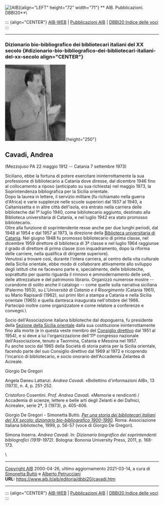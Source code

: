 ![\[AIB\]](/aib/wi/aibv72.gif){align="LEFT" height="72" width="71"}
** AIB. Pubblicazioni. DBBI20**\

::: {align="CENTER"}
[AIB-WEB](/) \| [Pubblicazioni AIB](/pubblicazioni/) \| [DBBI20 Indice
delle voci](dbbi20.htm)
:::

------------------------------------------------------------------------

### Dizionario bio-bibliografico dei bibliotecari italiani del XX secolo {#dizionario-bio-bibliografico-dei-bibliotecari-italiani-del-xx-secolo align="CENTER"}

![\[Ritratto\]](cavadi.jpg){height="250"}

## Cavadi, Andrea

(Mezzojuso PA 22 maggio 1912 -- Catania 7 settembre 1973)

Siciliano, ebbe la fortuna di potere esercitare ininterrottamente la sua
professione di bibliotecario a Catania dove diresse, dal dicembre 1946
fino al collocamento a riposo (anticipato su sua richiesta) nel maggio
1973, la Soprintendenza bibliografica per la Sicilia orientale.\
Dopo la laurea in lettere, il servizio militare (fu richiamato nella
guerra d\'Africa) e varie supplenze nelle scuole superiori dal 1937 al
1940, a Caltanissetta e in altre città dell\'isola, era entrato nella
carriera delle biblioteche dal 1º luglio 1940, come bibliotecario
aggiunto, destinato alla Biblioteca universitaria di Catania, e nel
luglio 1942 era stato promosso bibliotecario.\
Oltre alla funzione di soprintendente resse anche per due lunghi
periodi, dal 1948 al 1954 e dal 1957 al 1973, la direzione della
[Biblioteca universitaria di Catania](/aib/stor/teche/ct-uni.htm). Nel
giugno 1948 fu promosso bibliotecario di prima classe, nel dicembre 1959
direttore di biblioteca di 3ª classe e nel luglio 1964 raggiunse il
grado di direttore di prima classe (con inquadramento, dopo la riforma
delle carriere, nella qualifica di dirigente superiore).\
Venutosi a trovare così, durante l\'intera carriera, al centro della
vita culturale della Sicilia orientale, ebbe modo di collaborare
attivamente allo sviluppo degli istituti che ne facevano parte e,
specialmente, delle biblioteche, soprattutto per quanto riguarda il
rinnovo e ammodernamento delle sedi, delle attrezzature e del patrimonio
librario. Organizzò numerose mostre -- curandone di solito anche il
catalogo -- come quelle sulla narrativa siciliana (Palermo 1953), su
*L\'Università di Catania e il Risorgimento* (Catania 1961), su Mario
Rapisardi (1962), sui primi libri a stampa a Catania e nella Sicilia
orientale (1965) e quella dantesca inaugurata nell\'ottobre del 1966.
Partecipò inoltre come organizzatore e come relatore a conferenze e
convegni.\

Socio dell\'Associazione italiana biblioteche dal dopoguerra, fu
presidente della [Sezione della Sicilia
orientale](/aib/stor/sezioni/sic-or.htm) dalla sua costituzione
ininterrottamente fino alla morte (e in questa veste membro del
[Consiglio direttivo](/aib/stor/cariche51.htm) dal 1951 al 1954), e si
deve a lui l\'organizzazione dell\'11º congresso nazionale
dell\'Associazione, tenuto a Taormina, Catania e Messina nel 1957.\
Fu anche socio dal 1965 della Società di storia patria per la Sicilia
orientale, facendo parte del suo Consiglio direttivo dal 1969 al 1972 e
ricoprendo l\'incarico di bibliotecario, e socio onorario
dell\'Accademia Zelantea di Acireale.

Giorgio De Gregori

Angela Daneu Lattanzi. *Andrea Cavadi*. «Bollettino d\'informazioni
AIB», 13 (1973), n. 4, p. 251-252.

Cristoforo Cosentini. *Prof. Andrea Cavadi*. «Memorie e rendiconti /
Accademia di scienze, lettere e belle arti degli Zelanti e dei Dafnici,
Acireale», serie 2ª, 3 (1973), p. 405-406.

Giorgio De Gregori - Simonetta Buttò. [*Per una storia dei bibliotecari
italiani del XX secolo: dizionario bio-bibliografico
1900-1990*](/aib/editoria/pub065.htm). Roma: Associazione italiana
biblioteche, 1999, p. 56-57 (voce di Giorgio De Gregori).

Simona Inserra. *Andrea Cavadi*. In: *Dizionario biografico dei
soprintendenti bibliografici (1919-1972)*. Bologna: Bononia University
Press, 2011, p. 168-173.

\

------------------------------------------------------------------------

[Copyright AIB](/su-questo-sito/dichiarazione-di-copyright-aib-web/)
2000-04-26, ultimo aggiornamento 2021-03-14, a cura di [Simonetta
Buttò](/aib/redazione3.htm) e [Alberto
Petrucciani](/su-questo-sito/redazione-aib-web/)\
**URL:** https://www.aib.it/aib/editoria/dbbi20/cavadi.htm

------------------------------------------------------------------------

::: {align="CENTER"}
[AIB-WEB](/) \| [Pubblicazioni AIB](/pubblicazioni/) \| [DBBI20 Indice
delle voci](dbbi20.htm)
:::
